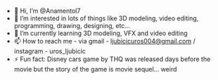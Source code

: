 - 👋 Hi, I’m @Anamentol7
- 👀 I’m interested in lots of things like 3D modeling, video editing, programming, drawing, designing, etc...
- 🌱 I’m currently learning 3D modeling, VFX and video editing
- 📫 How to reach me - via gmail - ljubicicuros004@gmail.com / instagram - uros_ljubicic
- ⚡ Fun fact: Disney cars game by THQ was released days before the movie but the story of the game is movie sequel... weird

<!---
Anamentol7/Anamentol7 is a ✨ special ✨ repository because its `README.md` (this file) appears on your GitHub profile.
You can click the Preview link to take a look at your changes.
--->
